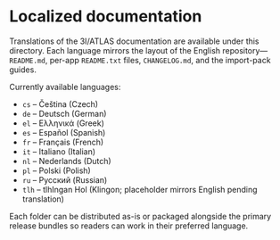 # Localized documentation

Translations of the 3I/ATLAS documentation are available under this directory. Each language mirrors the layout of the English repository—`README.md`, per-app `README.txt` files, `CHANGELOG.md`, and the import-pack guides.

Currently available languages:

- `cs` – Čeština (Czech)
- `de` – Deutsch (German)
- `el` – Ελληνικά (Greek)
- `es` – Español (Spanish)
- `fr` – Français (French)
- `it` – Italiano (Italian)
- `nl` – Nederlands (Dutch)
- `pl` – Polski (Polish)
- `ru` – Русский (Russian)
- `tlh` – tlhIngan Hol (Klingon; placeholder mirrors English pending translation)

Each folder can be distributed as-is or packaged alongside the primary release bundles so readers can work in their preferred language.
